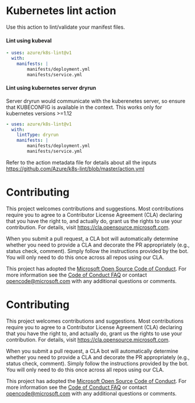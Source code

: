 # Kubernetes lint action

Use this action to lint/validate your manifest files.

#### Lint using kubeval
```yaml
- uses: azure/k8s-lint@v1
  with:
    manifests: |
        manifests/deployment.yml
        manifests/service.yml
```

#### Lint using kubernetes server dryrun

Server dryrun would communicate with the kuberenetes server, so ensure that KUBECONFIG is available in the context.
This works only for kubernetes versions >=1.12

```yaml
- uses: azure/k8s-lint@v1
  with:
    lintType: dryrun
    manifests: |
        manifests/deployment.yml
        manifests/service.yml     
```

Refer to the action metadata file for details about all the inputs https://github.com/Azure/k8s-lint/blob/master/action.yml

# Contributing

This project welcomes contributions and suggestions.  Most contributions require you to agree to a
Contributor License Agreement (CLA) declaring that you have the right to, and actually do, grant us
the rights to use your contribution. For details, visit https://cla.opensource.microsoft.com.

When you submit a pull request, a CLA bot will automatically determine whether you need to provide
a CLA and decorate the PR appropriately (e.g., status check, comment). Simply follow the instructions
provided by the bot. You will only need to do this once across all repos using our CLA.

This project has adopted the [Microsoft Open Source Code of Conduct](https://opensource.microsoft.com/codeofconduct/).
For more information see the [Code of Conduct FAQ](https://opensource.microsoft.com/codeofconduct/faq/) or
contact [opencode@microsoft.com](mailto:opencode@microsoft.com) with any additional questions or comments.




# Contributing

This project welcomes contributions and suggestions.  Most contributions require you to agree to a
Contributor License Agreement (CLA) declaring that you have the right to, and actually do, grant us
the rights to use your contribution. For details, visit https://cla.opensource.microsoft.com.

When you submit a pull request, a CLA bot will automatically determine whether you need to provide
a CLA and decorate the PR appropriately (e.g., status check, comment). Simply follow the instructions
provided by the bot. You will only need to do this once across all repos using our CLA.

This project has adopted the [Microsoft Open Source Code of Conduct](https://opensource.microsoft.com/codeofconduct/).
For more information see the [Code of Conduct FAQ](https://opensource.microsoft.com/codeofconduct/faq/) or
contact [opencode@microsoft.com](mailto:opencode@microsoft.com) with any additional questions or comments.
